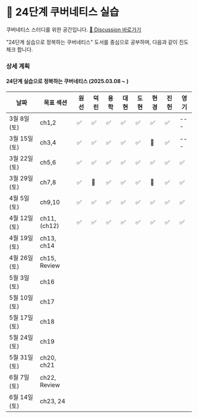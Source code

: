# 🌱 24단계 쿠버네티스 실습

쿠버네티스 스터디를 위한 공간입니다. [📒 Discussion 바로가기](https://github.com/studykuberstep24/studykuberstep24/discussions)  

"24단계 실습으로 정복하는 쿠버네티스" 도서를 중심으로 공부하며, 다음과 같이 진도체크 합니다.

### 상세 계획
    
#### 24단계 실습으로 정복하는 쿠버네티스 (2025.03.08 ~ )
| 날짜 | 목표 섹션 | 원선 | 덕린 | 용학 | 대현 | 도현 | 현경 | 진헌 | 영기 |
| --- | ------- | --- | --- | ---| ---|---- | ----| -----|-----|
| 3월 8일(토) | ch1,2 |  ✅   | ✅   | ✅   |  ✅  |  ✅   |  ✅  |  ✅  | ---  |
| 3월 15일(토) | ch3,4 |  ✅  | ✅ | ✅  | ✅ | ✅ | 🔺 | ✅ | --- |
| 3월 22일(토) | ch5,6 |  ✅   | ✅    | ✅   |  ✅    |  ✅    |  ✅    |  ✅  | ✅  |
| 3월 29일(토) | ch7,8 |   ✅  |  🔺  | ✅  |  ✅   | ✅   |  🔺   |  ✅  |  ✅  |
| 4월 5일(토) | ch9,10 | ✅  |  ✅  | ✅  |   ✅  |  ✅   |  ✅   |  ✅ |  ✅  |
| 4월 12일(토) | ch11, (ch12) | ✅| ✅ | ✅  | ✅ |✅ |✅ |✅ |✅ |
| 4월 19일(토) | ch13, ch14 |       |    |   |     |     |     |       |     |
| 4월 26일(토) | ch15, Review |       |    |   |     |     |     |       |     |
| 5월 3일(토) | ch16  |       |    |   |     |     |     |       |     |
| 5월 10일(토) | ch17  |       |    |   |     |     |     |       |     |
| 5월 17일(토) | ch18 |       |    |   |     |     |     |       |     |
| 5월 24일(토) | ch19 |       |    |   |     |     |     |       |     |
| 5월 31일(토) | ch20, ch21 |       |    |   |     |     |     |       |     |
| 6월 7일(토) | ch22, Review |       |    |   |     |     |     |       |     |
| 6월 14일(토) | ch23, 24 |       |    |   |     |     |     |       |     |



